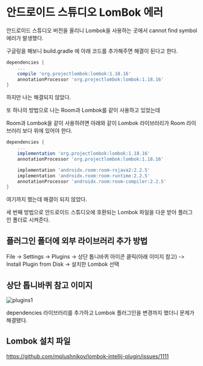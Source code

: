 # 안드로이드 스튜디오 LomBok 에러
안드로이드 스튜디오 버전을 올리니 Lombok을 사용하는 곳에서 cannot find symbol 에러가 발생했다.

구글링을 해보니 build.gradle 에 아래 코드를 추가해주면 해결이 된다고 한다.
```gradle
dependencies {
    ...
    compile 'org.projectlombok:lombok:1.18.16'
    annotationProcessor 'org.projectlombok:lombok:1.18.16'
}
```

하지만 나는 해결되지 않았다.

또 하나의 방법으로 나는 Room과 Lombok를 같이 사용하고 있었는데

Room과 Lombok을 같이 사용하려면 아래와 같이 Lombok 라이브러리가 Room 라이브러리 보다 위에 있어야 한다.
```gradle
dependencies {
    ...
    implementation 'org.projectlombok:lombok:1.18.16'
    annotationProcessor 'org.projectlombok:lombok:1.18.16'

    implementation 'androidx.room:room-rxjava2:2.2.5'
    implementation 'androidx.room:room-runtime:2.2.5'
    annotationProcessor 'androidx.room:room-compiler:2.2.5'
}
```

여기까지 했는데 해결이 되지 않았다.

세 번째 방법으로 안드로이드 스튜디오에 호환되는 Lombok 파일을 다운 받아 플러그인 폴더로 시켜준다.

## 플러그인 폴더에 외부 라이브러리 추가 방법
File -> Settings -> Plugins -> 상단 톱니바퀴 아이콘 클릭(아래 이미지 참고) -> Install Plugin from Disk -> 설치한 Lombok 선택

## 상단 톱니바퀴 참고 이미지
![plugins1](https://user-images.githubusercontent.com/73802331/179897587-1b52b3a7-d288-46ad-ba0c-11afd41a492a.png)


dependencies 라이브러리를 추가하고 Lombok 플러그인을 변경까지 했더니 문제가 해결됐다.

## Lombok 설치 파일
https://github.com/mplushnikov/lombok-intellij-plugin/issues/1111
